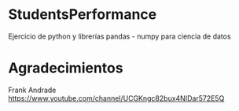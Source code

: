 # StudentsPerformance
Ejercicio de python y librerías pandas - numpy para ciencia de datos

# Agradecimientos 
Frank Andrade
https://www.youtube.com/channel/UCGKngc82bux4NIDar572E5Q
